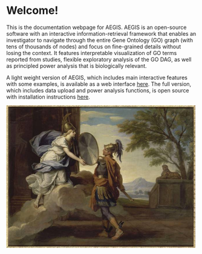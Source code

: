 
# Welcome!

This is the documentation webpage for AEGIS. AEGIS is an open-source software with an interactive information-retrieval framework that enables an investigator to navigate through the entire Gene Ontology (GO) graph (with tens of thousands of nodes) and focus on fine-grained details without losing the context. It features interpretable visualization of GO terms reported from studies, flexible exploratory analysis of the GO DAG, as well as principled power analysis that is biologically relevant.

A light weight version of AEGIS, which includes main interactive features with some examples,
is available as a web interface [here](https://aegis-viz.appspot.com/).
The full version, which includes data upload and power analysis functions, is open source with installation instructions [here](http://jasonjunjiezhu.com/aegis/).

<img src="img/aegis_painting.jpg" width="500px"/>


